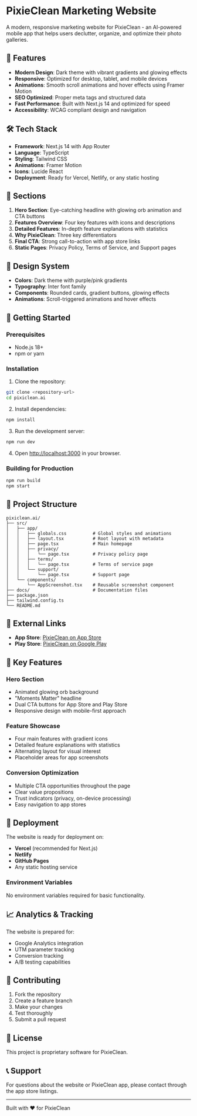 # PixieClean Marketing Website

A modern, responsive marketing website for PixieClean - an AI-powered mobile app that helps users declutter, organize, and optimize their photo galleries.

## 🚀 Features

- **Modern Design**: Dark theme with vibrant gradients and glowing effects
- **Responsive**: Optimized for desktop, tablet, and mobile devices
- **Animations**: Smooth scroll animations and hover effects using Framer Motion
- **SEO Optimized**: Proper meta tags and structured data
- **Fast Performance**: Built with Next.js 14 and optimized for speed
- **Accessibility**: WCAG compliant design and navigation

## 🛠️ Tech Stack

- **Framework**: Next.js 14 with App Router
- **Language**: TypeScript
- **Styling**: Tailwind CSS
- **Animations**: Framer Motion
- **Icons**: Lucide React
- **Deployment**: Ready for Vercel, Netlify, or any static hosting

## 📱 Sections

1. **Hero Section**: Eye-catching headline with glowing orb animation and CTA buttons
2. **Features Overview**: Four key features with icons and descriptions
3. **Detailed Features**: In-depth feature explanations with statistics
4. **Why PixieClean**: Three key differentiators
5. **Final CTA**: Strong call-to-action with app store links
6. **Static Pages**: Privacy Policy, Terms of Service, and Support pages

## 🎨 Design System

- **Colors**: Dark theme with purple/pink gradients
- **Typography**: Inter font family
- **Components**: Rounded cards, gradient buttons, glowing effects
- **Animations**: Scroll-triggered animations and hover effects

## 🚀 Getting Started

### Prerequisites

- Node.js 18+ 
- npm or yarn

### Installation

1. Clone the repository:
```bash
git clone <repository-url>
cd pixiclean.ai
```

2. Install dependencies:
```bash
npm install
```

3. Run the development server:
```bash
npm run dev
```

4. Open [http://localhost:3000](http://localhost:3000) in your browser.

### Building for Production

```bash
npm run build
npm start
```

## 📁 Project Structure

```
pixiclean.ai/
├── src/
│   ├── app/
│   │   ├── globals.css          # Global styles and animations
│   │   ├── layout.tsx           # Root layout with metadata
│   │   ├── page.tsx             # Main homepage
│   │   ├── privacy/
│   │   │   └── page.tsx         # Privacy policy page
│   │   ├── terms/
│   │   │   └── page.tsx         # Terms of service page
│   │   └── support/
│   │       └── page.tsx         # Support page
│   └── components/
│       └── AppScreenshot.tsx    # Reusable screenshot component
├── docs/                        # Documentation files
├── package.json
├── tailwind.config.ts
└── README.md
```

## 🔗 External Links

- **App Store**: [PixieClean on App Store](https://apps.apple.com/in/app/pixieclean/id6745176117)
- **Play Store**: [PixieClean on Google Play](https://play.google.com/store/apps/details?id=com.nclab.pixieclean)

## 🎯 Key Features

### Hero Section
- Animated glowing orb background
- "Moments Matter" headline
- Dual CTA buttons for App Store and Play Store
- Responsive design with mobile-first approach

### Feature Showcase
- Four main features with gradient icons
- Detailed feature explanations with statistics
- Alternating layout for visual interest
- Placeholder areas for app screenshots

### Conversion Optimization
- Multiple CTA opportunities throughout the page
- Clear value propositions
- Trust indicators (privacy, on-device processing)
- Easy navigation to app stores

## 🚀 Deployment

The website is ready for deployment on:

- **Vercel** (recommended for Next.js)
- **Netlify**
- **GitHub Pages**
- Any static hosting service

### Environment Variables

No environment variables required for basic functionality.

## 📈 Analytics & Tracking

The website is prepared for:
- Google Analytics integration
- UTM parameter tracking
- Conversion tracking
- A/B testing capabilities

## 🤝 Contributing

1. Fork the repository
2. Create a feature branch
3. Make your changes
4. Test thoroughly
5. Submit a pull request

## 📄 License

This project is proprietary software for PixieClean.

## 📞 Support

For questions about the website or PixieClean app, please contact through the app store listings.

---

Built with ❤️ for PixieClean 